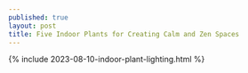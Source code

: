 ```yaml
---
published: true
layout: post
title: Five Indoor Plants for Creating Calm and Zen Spaces
---
```

{% include 2023-08-10-indoor-plant-lighting.html %}

